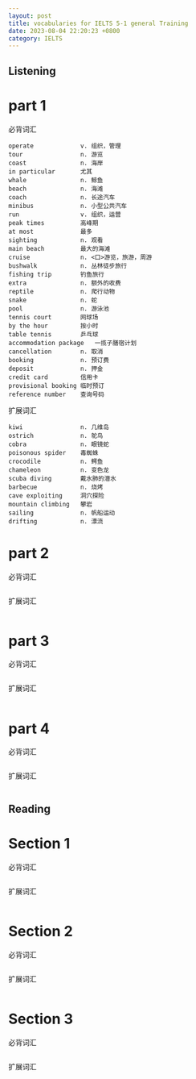 ```yaml
---
layout: post
title: vocabularies for IELTS 5-1 general Training
date: 2023-08-04 22:20:23 +0800
category: IELTS
---
```



## Listening

# part 1 #
必背词汇
```
operate             v. 组织，管理
tour                n. 游览
coast               n. 海岸
in particular       尤其
whale               n. 鲸鱼
beach               n. 海滩
coach               n. 长途汽车
minibus             n. 小型公共汽车
run                 v. 组织，运营
peak times          高峰期
at most             最多
sighting            n. 观看
main beach          最大的海滩
cruise              n. <口>游览，旅游，周游
bushwalk            n. 丛林徒步旅行
fishing trip        钓鱼旅行
extra               n. 额外的收费
reptile             n. 爬行动物
snake               n. 蛇
pool                n. 游泳池
tennis court        网球场
by the hour         按小时
table tennis        乒乓球
accommodation package   一揽子膳宿计划
cancellation        n. 取消
booking             n. 预订费
deposit             n. 押金
credit card         信用卡
provisional booking 临时预订
reference number    查询号码
```
扩展词汇
```
kiwi                n. 几维岛
ostrich             n. 鸵鸟
cobra               n. 眼镜蛇
poisonous spider    毒蜘蛛
crocodile           n. 鳄鱼
chameleon           n. 变色龙
scuba diving        戴水肺的潜水
barbecue            n. 烧烤
cave exploiting     洞穴探险
mountain climbing   攀岩
sailing             n. 帆船运动
drifting            n. 漂流
```

# part 2 #
必背词汇
```
```
扩展词汇

```
```

# part 3 #
必背词汇
```
```
扩展词汇

```
```
# part 4 #
必背词汇
```
```
扩展词汇

```
```

## Reading


# Section 1 #

必背词汇
```
```
扩展词汇

```
```
# Section 2 #
必背词汇
```
```
扩展词汇

```
```

# Section 3 #
必背词汇
```
```
扩展词汇

```
```
